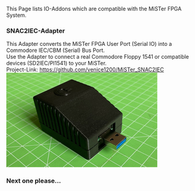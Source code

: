 This Page lists IO-Addons which are compatible with the MiSTer FPGA System.  
  
### **SNAC2IEC-Adapter**  
This Adapter converts the MiSTer FPGA User Port (Serial IO) into a Commodore IEC/CBM (Serial) Bus Port.  
Use the Adapter to connect a real Commodore Floppy 1541 or compatible devices (SD2IEC/PI1541) to your MiSTer.  
Project-Link: https://github.com/venice1200/MiSTer_SNAC2IEC  
<img src="https://github.com/venice1200/MiSTer_SNAC2IEC/blob/main/Pictures/Case_Front_Side.jpg" width="400" class="center" />   
  
### Next one please...

